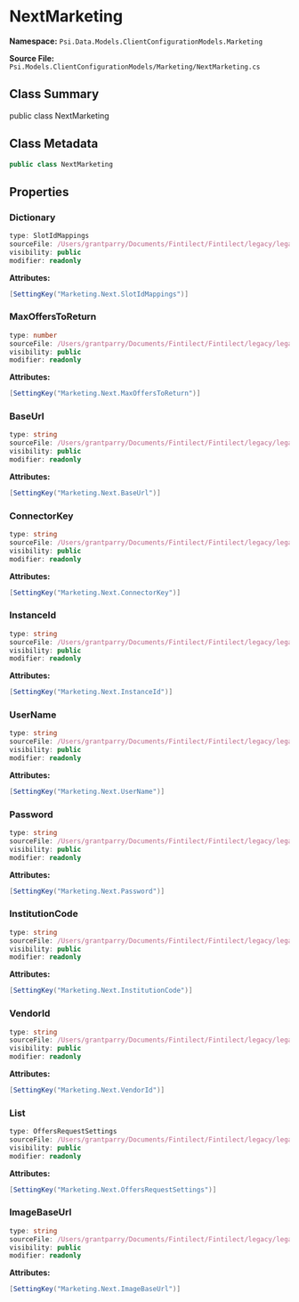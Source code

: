 # NextMarketing

**Namespace:** `Psi.Data.Models.ClientConfigurationModels.Marketing`

**Source File:** `Psi.Models.ClientConfigurationModels/Marketing/NextMarketing.cs`

## Class Summary

public class NextMarketing

## Class Metadata

```typescript
public class NextMarketing
```

## Properties

### Dictionary

```typescript
type: SlotIdMappings
sourceFile: /Users/grantparry/Documents/Fintilect/Fintilect/legacy/legacy-apis/Psi.Models.ClientConfigurationModels/Marketing/NextMarketing.cs
visibility: public
modifier: readonly
```

**Attributes:**
```csharp
[SettingKey("Marketing.Next.SlotIdMappings")]
```

### MaxOffersToReturn

```typescript
type: number
sourceFile: /Users/grantparry/Documents/Fintilect/Fintilect/legacy/legacy-apis/Psi.Models.ClientConfigurationModels/Marketing/NextMarketing.cs
visibility: public
modifier: readonly
```

**Attributes:**
```csharp
[SettingKey("Marketing.Next.MaxOffersToReturn")]
```

### BaseUrl

```typescript
type: string
sourceFile: /Users/grantparry/Documents/Fintilect/Fintilect/legacy/legacy-apis/Psi.Models.ClientConfigurationModels/Marketing/NextMarketing.cs
visibility: public
modifier: readonly
```

**Attributes:**
```csharp
[SettingKey("Marketing.Next.BaseUrl")]
```

### ConnectorKey

```typescript
type: string
sourceFile: /Users/grantparry/Documents/Fintilect/Fintilect/legacy/legacy-apis/Psi.Models.ClientConfigurationModels/Marketing/NextMarketing.cs
visibility: public
modifier: readonly
```

**Attributes:**
```csharp
[SettingKey("Marketing.Next.ConnectorKey")]
```

### InstanceId

```typescript
type: string
sourceFile: /Users/grantparry/Documents/Fintilect/Fintilect/legacy/legacy-apis/Psi.Models.ClientConfigurationModels/Marketing/NextMarketing.cs
visibility: public
modifier: readonly
```

**Attributes:**
```csharp
[SettingKey("Marketing.Next.InstanceId")]
```

### UserName

```typescript
type: string
sourceFile: /Users/grantparry/Documents/Fintilect/Fintilect/legacy/legacy-apis/Psi.Models.ClientConfigurationModels/Marketing/NextMarketing.cs
visibility: public
modifier: readonly
```

**Attributes:**
```csharp
[SettingKey("Marketing.Next.UserName")]
```

### Password

```typescript
type: string
sourceFile: /Users/grantparry/Documents/Fintilect/Fintilect/legacy/legacy-apis/Psi.Models.ClientConfigurationModels/Marketing/NextMarketing.cs
visibility: public
modifier: readonly
```

**Attributes:**
```csharp
[SettingKey("Marketing.Next.Password")]
```

### InstitutionCode

```typescript
type: string
sourceFile: /Users/grantparry/Documents/Fintilect/Fintilect/legacy/legacy-apis/Psi.Models.ClientConfigurationModels/Marketing/NextMarketing.cs
visibility: public
modifier: readonly
```

**Attributes:**
```csharp
[SettingKey("Marketing.Next.InstitutionCode")]
```

### VendorId

```typescript
type: string
sourceFile: /Users/grantparry/Documents/Fintilect/Fintilect/legacy/legacy-apis/Psi.Models.ClientConfigurationModels/Marketing/NextMarketing.cs
visibility: public
modifier: readonly
```

**Attributes:**
```csharp
[SettingKey("Marketing.Next.VendorId")]
```

### List

```typescript
type: OffersRequestSettings
sourceFile: /Users/grantparry/Documents/Fintilect/Fintilect/legacy/legacy-apis/Psi.Models.ClientConfigurationModels/Marketing/NextMarketing.cs
visibility: public
modifier: readonly
```

**Attributes:**
```csharp
[SettingKey("Marketing.Next.OffersRequestSettings")]
```

### ImageBaseUrl

```typescript
type: string
sourceFile: /Users/grantparry/Documents/Fintilect/Fintilect/legacy/legacy-apis/Psi.Models.ClientConfigurationModels/Marketing/NextMarketing.cs
visibility: public
modifier: readonly
```

**Attributes:**
```csharp
[SettingKey("Marketing.Next.ImageBaseUrl")]
```
